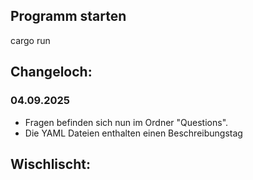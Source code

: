 ## Programm starten

cargo run

## Changeloch:

### 04.09.2025 
- Fragen befinden sich nun im Ordner "Questions".
- Die YAML Dateien enthalten einen Beschreibungstag

## Wischlischt:

